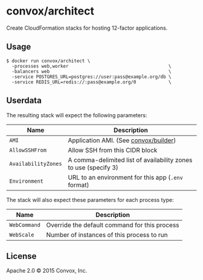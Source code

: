 # convox/architect

Create CloudFormation stacks for hosting 12-factor applications.

## Usage

    $ docker run convox/architect \
      -processes web,worker                                     \
      -balancers web                                            \
      -service POSTGRES_URL=postgres://user:pass@example.org/db \
      -service REDIS_URL=redis://:pass@example.org/0            \

## Userdata

The resulting stack will expect the following parameters:

| Name                | Description                                                                |
|---------------------|----------------------------------------------------------------------------|
| `AMI`               | Application AMI. (See [convox/builder](https://github.com/convox/builder)) |
| `AllowSSHFrom`      | Allow SSH from this CIDR block                                             |
| `AvailabilityZones` | A comma-delimited list of availability zones to use (specify 3)            |
| `Environment`       | URL to an  environment for this app (`.env` format)                        |


The stack will also expect these parameters for each process type:

| Name                | Description                                   |
|---------------------|-----------------------------------------------|
| `WebCommand`        | Override the default command for this process |
| `WebScale`          | Number of instances of this process to run    |

## License

Apache 2.0 &copy; 2015 Convox, Inc.

